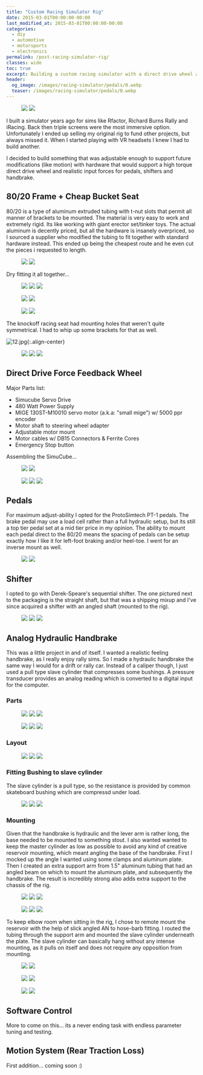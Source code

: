 ```yaml
---
title: "Custom Racing Simulator Rig"
date: 2015-03-01T00:00:00-00:00
last_modified_at: 2015-03-01T00:00:00-00:00
categories:
  - diy
  - automotive
  - motorsports
  - electronics
permalink: /post-racing-simulator-rig/
classes: wide
toc: true
excerpt: Building a custom racing simulator with a direct drive wheel and hydraulic handbrake.
header:
  og_image: /images/racing-simulator/pedals/0.webp
  teaser: /images/racing-simulator/pedals/0.webp
---
```


<figure class="half">
    <img src="/images/racing-simulator/pedals/0.webp">
    <img src="/images/racing-simulator/pedals/1.webp">
</figure>

I built a simulator years ago for sims like Rfactor, Richard Burns Rally and iRacing. Back then triple screens were the most immersive option. Unfortunately I ended up selling my original rig to fund other projects, but always missed it. When I started playing with VR headsets I knew I had to build another.

I decided to build something that was adjustable enough to support future modifications (like motion) with hardware that would support a high torque direct drive wheel and realistic input forces for pedals, shifters and handbrake.

## 80/20 Frame + Cheap Bucket Seat

80/20 is a type of aluminum extruded tubing with t-nut slots that permit all manner of brackets to be mounted. The material is very easy to work and extremely rigid. Its like working with giant erector set/tinker toys. The actual aluminum is decently priced, but all the hardware is insanely overpriced, so I sourced a supplier who modified the tubing to fit together with standard hardware instead. This ended up being the cheapest route and he even cut the pieces i requested to length.

<figure class="half">
    <img src="/images/racing-simulator/chassis/0.webp">
    <img src="/images/racing-simulator/chassis/1.webp">
</figure>

Dry fitting it all together...

<figure class="third">
    <img src="/images/racing-simulator/chassis/2.webp">
    <img src="/images/racing-simulator/chassis/3.webp">
    <img src="/images/racing-simulator/chassis/4.webp">
</figure>
<figure class="half">
    <img src="/images/racing-simulator/chassis/6.webp">
    <img src="/images/racing-simulator/chassis/8.webp">
</figure>
<figure class="half">
    <img src="/images/racing-simulator/chassis/5.webp">
    <img src="/images/racing-simulator/chassis/7.webp">
</figure>

The knockoff racing seat had mounting holes that weren't quite symmetrical. I had to whip up some brackets for that as well.

![12.jpg](/images/racing-simulator/chassis/12.webp){:.align-center}

<figure class="third">
    <img src="/images/racing-simulator/chassis/9.webp">
    <img src="/images/racing-simulator/chassis/10.webp">
    <img src="/images/racing-simulator/chassis/11.webp">
</figure>


## Direct Drive Force Feedback Wheel

Major Parts list:

- Simucube Servo Drive
- 480 Watt Power Supply
- MIGE 130ST-M10010 servo motor  (a.k.a: "small mige") w/ 5000 ppr encoder
- Motor shaft to steering wheel adapter
- Adjustable motor mount
- Motor cables w/ DB15 Connectors & Ferrite Cores
- Emergency Stop button

​Assembling the SimuCube...

<figure class="half">
    <img src="/images/racing-simulator/wheel/0.webp">
    <img src="/images/racing-simulator/wheel/2.webp">
</figure>

<figure class="third">
    <img src="/images/racing-simulator/wheel/3.webp">
    <img src="/images/racing-simulator/wheel/4.webp">
    <img src="/images/racing-simulator/wheel/5.webp">
</figure>

## Pedals

For maximum adjust-ability I opted for the ProtoSimtech PT-1 pedals. The brake pedal may use a load cell rather than a full hydraulic setup, but its still a top tier pedal set at a mid tier price in my opinion. The  ability to mount each pedal direct to the 80/20 means the spacing of pedals can be setup exactly how I like it for left-foot braking and/or heel-toe. I went for an inverse mount as well.

<figure class="half">
    <img src="/images/racing-simulator/pedals/0.webp">
    <img src="/images/racing-simulator/pedals/1.webp">
</figure>

## Shifter

I opted to go with Derek-Speare's sequential shifter. The one pictured next to the packaging is the straight shaft, but that was a shipping mixup and I've since acquired a shifter with an angled shaft (mounted to the rig).

<figure class="third">
    <img src="/images/racing-simulator/shifter/0.webp">
    <img src="/images/racing-simulator/shifter/1.webp">
    <img src="/images/racing-simulator/shifter/2.webp">
</figure>

## Analog Hydraulic Handbrake

This was a little project in and of itself. I wanted a realistic feeling handbrake, as I really enjoy rally sims. So I made a hydraulic handbrake the same way I would for a drift or rally car. Instead of a caliper though, I just used a pull type slave cylinder that compresses some bushings. A pressure transducer provides an analog reading which is converted to a digital input for the computer.

### Parts

<figure class="third">
    <img src="/images/racing-simulator/handbrake/0.webp">
    <img src="/images/racing-simulator/handbrake/1.webp">
    <img src="/images/racing-simulator/handbrake/2.webp">
</figure>

<figure class="third">
    <img src="/images/racing-simulator/handbrake/3.webp">
    <img src="/images/racing-simulator/handbrake/4.webp">
    <img src="/images/racing-simulator/handbrake/5.webp">
</figure>

### Layout

<figure class="third">
    <img src="/images/racing-simulator/handbrake/6.webp">
    <img src="/images/racing-simulator/handbrake/7.webp">
    <img src="/images/racing-simulator/handbrake/8.webp">
</figure>

### Fitting Bushing to slave cylinder

The slave cylinder is a pull type, so the resistance is provided by common skateboard bushing which are compressd under load.

<figure class="third">
    <img src="/images/racing-simulator/handbrake/9.webp">
    <img src="/images/racing-simulator/handbrake/10.webp">
    <img src="/images/racing-simulator/handbrake/11.webp">
</figure>

### Mounting

Given that the handbrake is hydraulic and the lever arm is rather long, the base needed to be mounted to something stout. I also wanted wanted to keep the master cylinder as low as possible to avoid any kind of creative reservoir mounting, which meant angling the base of the handbrake. First I mocked up the angle I wanted using some clamps and aluminum plate. Then I created an extra support arm from 1.5" aluminum tubing that had an angled beam on which to mount the aluminum plate, and subsequently the handbrake. The result is incredibly strong also adds extra support to the chassis of the rig.

<figure class="third">
    <img src="/images/racing-simulator/handbrake/12.webp">
    <img src="/images/racing-simulator/handbrake/13.webp">
    <img src="/images/racing-simulator/handbrake/14.webp">
</figure>

<figure class="third">
    <img src="/images/racing-simulator/handbrake/15.webp">
    <img src="/images/racing-simulator/handbrake/17.webp">
    <img src="/images/racing-simulator/handbrake/18.webp">
</figure>

To keep elbow room when sitting in the rig, I chose to remote mount the reservoir with the help of slick angled AN to hose-barb fitting. I routed the tubing through the support arm and mounted the slave cylinder underneath the plate. The slave cylinder can basically hang without any intense mounting, as it pulls on itself and does not require any opposition from mounting.

<figure class="half">
    <img src="/images/racing-simulator/handbrake/19.webp">
    <img src="/images/racing-simulator/handbrake/20.webp">
</figure>

<figure class="half">
    <img src="/images/racing-simulator/handbrake/21.webp">
    <img src="/images/racing-simulator/handbrake/23.webp">
</figure>

<figure class="half">
    <img src="/images/racing-simulator/handbrake/22.webp">
    <img src="/images/racing-simulator/handbrake/24.webp">
</figure>

## Software Control

More to come on this... its a never ending task with endless parameter tuning and testing.

## Motion System (Rear Traction Loss)

First addition... coming soon :)